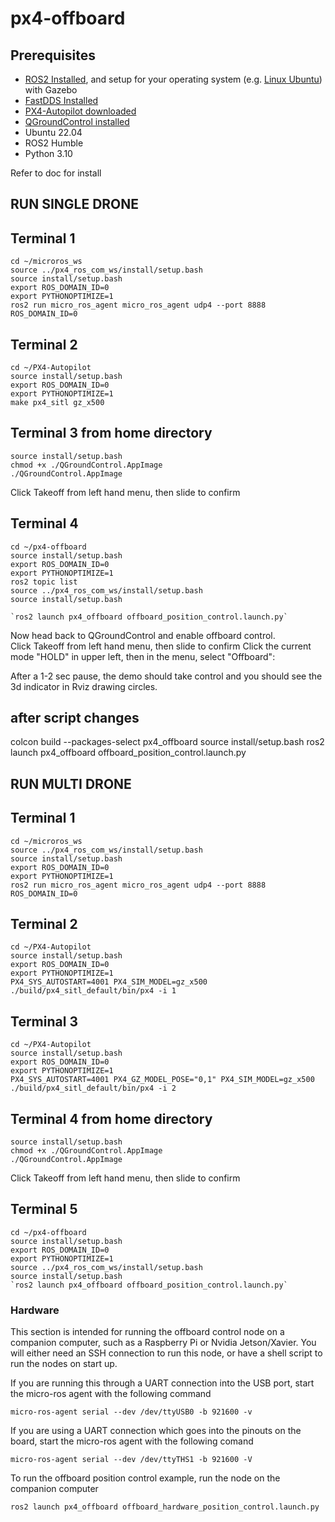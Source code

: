 # px4-offboard
## Prerequisites
   * [ROS2 Installed](https://docs.px4.io/main/en/ros/ros2_comm.html#install-ros-2), and setup for your operating system (e.g. [Linux Ubuntu](https://docs.px4.io/main/en/dev_setup/dev_env_linux_ubuntu.html)) with Gazebo
   * [FastDDS Installed](https://docs.px4.io/v1.13/en/dev_setup/fast-dds-installation.html#fast-dds-installation)
   * [PX4-Autopilot downloaded](https://docs.px4.io/main/en/dev_setup/building_px4.html)
   * [QGroundControl installed](https://docs.qgroundcontrol.com/master/en/getting_started/download_and_install.html)
   * Ubuntu 22.04
   * ROS2 Humble
   * Python 3.10

Refer to doc for install

## RUN SINGLE DRONE
## Terminal 1 
```
cd ~/microros_ws
source ../px4_ros_com_ws/install/setup.bash
source install/setup.bash
export ROS_DOMAIN_ID=0
export PYTHONOPTIMIZE=1
ros2 run micro_ros_agent micro_ros_agent udp4 --port 8888 ROS_DOMAIN_ID=0
```

## Terminal 2 
```
cd ~/PX4-Autopilot
source install/setup.bash
export ROS_DOMAIN_ID=0
export PYTHONOPTIMIZE=1
make px4_sitl gz_x500
```

## Terminal 3 from home directory 
```
source install/setup.bash
chmod +x ./QGroundControl.AppImage
./QGroundControl.AppImage 
```
Click Takeoff from left hand menu, then slide to confirm

## Terminal 4 
```
cd ~/px4-offboard
source install/setup.bash
export ROS_DOMAIN_ID=0
export PYTHONOPTIMIZE=1
ros2 topic list
source ../px4_ros_com_ws/install/setup.bash
source install/setup.bash
```

```
`ros2 launch px4_offboard offboard_position_control.launch.py`
```

Now head back to QGroundControl and enable offboard control.  
Click Takeoff from left hand menu, then slide to confirm
Click the current mode "HOLD" in upper left, then in the menu, select "Offboard":

After a 1-2 sec pause, the demo should take control and you should see the 3d indicator in Rviz drawing circles.


## after script changes #####################
colcon build --packages-select px4_offboard
source install/setup.bash
ros2 launch px4_offboard offboard_position_control.launch.py


## RUN MULTI DRONE
## Terminal 1 
```
cd ~/microros_ws
source ../px4_ros_com_ws/install/setup.bash
source install/setup.bash
export ROS_DOMAIN_ID=0
export PYTHONOPTIMIZE=1
ros2 run micro_ros_agent micro_ros_agent udp4 --port 8888 ROS_DOMAIN_ID=0
```

## Terminal 2 
```
cd ~/PX4-Autopilot
source install/setup.bash
export ROS_DOMAIN_ID=0
export PYTHONOPTIMIZE=1
PX4_SYS_AUTOSTART=4001 PX4_SIM_MODEL=gz_x500 ./build/px4_sitl_default/bin/px4 -i 1
```

## Terminal 3
```
cd ~/PX4-Autopilot
source install/setup.bash
export ROS_DOMAIN_ID=0
export PYTHONOPTIMIZE=1
PX4_SYS_AUTOSTART=4001 PX4_GZ_MODEL_POSE="0,1" PX4_SIM_MODEL=gz_x500 ./build/px4_sitl_default/bin/px4 -i 2
```

## Terminal 4 from home directory 
```
source install/setup.bash
chmod +x ./QGroundControl.AppImage
./QGroundControl.AppImage 
```
Click Takeoff from left hand menu, then slide to confirm

## Terminal 5
```
cd ~/px4-offboard
source install/setup.bash
export ROS_DOMAIN_ID=0
export PYTHONOPTIMIZE=1
source ../px4_ros_com_ws/install/setup.bash
source install/setup.bash
`ros2 launch px4_offboard offboard_position_control.launch.py`
```



### Hardware

This section is intended for running the offboard control node on a companion computer, such as a Raspberry Pi or Nvidia Jetson/Xavier. You will either need an SSH connection to run this node, or have a shell script to run the nodes on start up. 

If you are running this through a UART connection into the USB port, start the micro-ros agent with the following command

```
micro-ros-agent serial --dev /dev/ttyUSB0 -b 921600 -v
```
If you are using a UART connection which goes into the pinouts on the board, start the micro-ros agent with the following comand
```
micro-ros-agent serial --dev /dev/ttyTHS1 -b 921600 -V
```

To run the offboard position control example, run the node on the companion computer
```
ros2 launch px4_offboard offboard_hardware_position_control.launch.py
```
